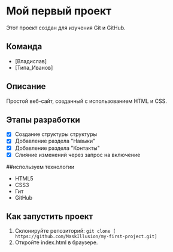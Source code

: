 # Мой первый проект

Этот проект создан для изучения Git и GitHub.

## Команда
- [Владислав]
- [Типа_Иванов]

## Описание
Простой веб-сайт, созданный с использованием HTML и CSS.

## Этапы разработки
- [x] Создание структуры структуры
- [x] Добавление раздела "Навыки"
- [x] Добавление раздела "Контакты"
- [x] Слияние изменений через запрос на включение

##используем технологии
- HTML5
- CSS3
- Гит
- GitHub

## Как запустить проект
1. Склонируйте репозиторий: `git clone [ https://github.com/MaskIllusion/my-first-project.git]` 
2. Откройте index.html в браузере.